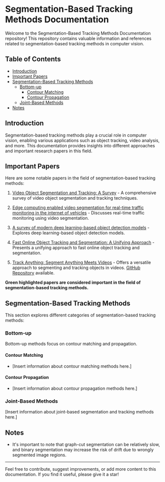 # Segmentation-Based Tracking Methods Documentation

Welcome to the Segmentation-Based Tracking Methods Documentation repository! This repository contains valuable information and references related to segmentation-based tracking methods in computer vision.

## Table of Contents
- [Introduction](#introduction)
- [Important Papers](#important-papers)
- [Segmentation-Based Tracking Methods](#segmentation-based-tracking-methods)
  - [Bottom-up](#bottom-up)
    - [Contour Matching](#contour-matching)
    - [Contour Propagation](#contour-propagation)
  - [Joint-Based Methods](#joint-based-methods)
- [Notes](#notes)

## Introduction
Segmentation-based tracking methods play a crucial role in computer vision, enabling various applications such as object tracking, video analysis, and more. This documentation provides insights into different approaches and important research papers in this field.

## Important Papers
Here are some notable papers in the field of segmentation-based tracking methods:

1. [Video Object Segmentation and Tracking: A Survey](https://arxiv.org/pdf/1904.09172.pdf) - A comprehensive survey of video object segmentation and tracking techniques.

2. [Edge computing enabled video segmentation for real-time traffic monitoring in the internet of vehicles](https://www.sciencedirect.com/science/article/pii/S0031320321003332) - Discusses real-time traffic monitoring using video segmentation.

3. [A survey of modern deep learning-based object detection models](https://www.sciencedirect.com/science/article/pii/S1051200422001312) - Explores deep learning-based object detection models.

4. [Fast Online Object Tracking and Segmentation: A Unifying Approach](https://arxiv.org/pdf/1812.05050.pdf) - Presents a unifying approach to fast online object tracking and segmentation.

5. [Track Anything: Segment Anything Meets Videos](https://arxiv.org/pdf/2304.11968.pdf) - Offers a versatile approach to segmenting and tracking objects in videos. [GitHub Repository](https://github.com/gaomingqi/Track-Anything) available.

**Green highlighted papers are considered important in the field of segmentation-based tracking methods.**

## Segmentation-Based Tracking Methods
This section explores different categories of segmentation-based tracking methods:

### Bottom-up
Bottom-up methods focus on contour matching and propagation.

#### Contour Matching
- [Insert information about contour matching methods here.]

#### Contour Propagation
- [Insert information about contour propagation methods here.]

### Joint-Based Methods
[Insert information about joint-based segmentation and tracking methods here.]

## Notes
- It's important to note that graph-cut segmentation can be relatively slow, and binary segmentation may increase the risk of drift due to wrongly segmented image regions.

---

Feel free to contribute, suggest improvements, or add more content to this documentation. If you find it useful, please give it a star!

